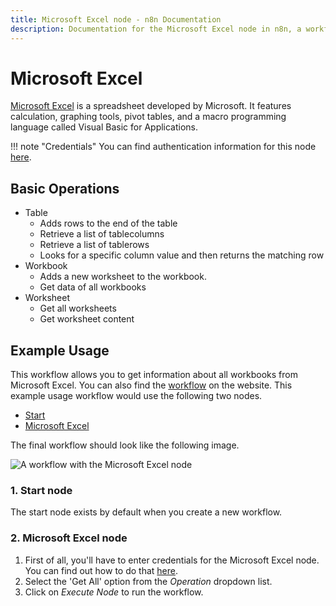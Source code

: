 ```yaml
---
title: Microsoft Excel node - n8n Documentation
description: Documentation for the Microsoft Excel node in n8n, a workflow automation platform. Includes details of operations and configuration, and links to examples and credentials information.
---
```


# Microsoft Excel

[Microsoft Excel](https://office.live.com/start/excel.aspx) is a spreadsheet developed by Microsoft. It features calculation, graphing tools, pivot tables, and a macro programming language called Visual Basic for Applications.

!!! note "Credentials"
    You can find authentication information for this node [here](/integrations/builtin/credentials/microsoft/).


## Basic Operations

* Table
    * Adds rows to the end of the table
    * Retrieve a list of tablecolumns
    * Retrieve a list of tablerows
    * Looks for a specific column value and then returns the matching row
* Workbook
    * Adds a new worksheet to the workbook.
    * Get data of all workbooks
* Worksheet
    * Get all worksheets
    * Get worksheet content

## Example Usage

This workflow allows you to get information about all workbooks from Microsoft Excel. You can also find the [workflow](https://n8n.io/workflows/566) on the website. This example usage workflow would use the following two nodes.
- [Start](/integrations/builtin/core-nodes/n8n-nodes-base.start/)
- [Microsoft Excel]()

The final workflow should look like the following image.

![A workflow with the Microsoft Excel node](/_images/integrations/builtin/app-nodes/microsoftexcel/workflow.png)

### 1. Start node

The start node exists by default when you create a new workflow.

### 2. Microsoft Excel node

1. First of all, you'll have to enter credentials for the Microsoft Excel node. You can find out how to do that [here](/integrations/builtin/credentials/microsoft/).
2. Select the 'Get All' option from the *Operation* dropdown list.
3. Click on *Execute Node* to run the workflow.

